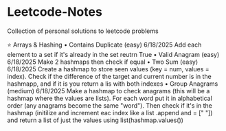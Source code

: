 # Leetcode-Notes
Collection of personal solutions to leetcode problems

⭐ Arrays & Hashing
• Contains Duplicate (easy) 6/18/2025
  Add each element to a set if it's already in the set reutrn True
• Valid Anagram (easy) 6/18/2025
  Make 2 hashmaps then check if equal
• Two Sum (easy) 6/18/2025
  Create a hashmap to store seen values (key = num, values = index). Check if the difference of the target and current number is in the hashmapp, and if it is you return a lis    with both indexes
• Group Anagrams (medium) 6/18/2025
  Make a hashmap to check anagrams (this will be a hashmap where the values are lists). For each word put it in alphabetical order (any anagrams become the same "word"). Then     check if it's in the hashmap (initilize and increment eac index like a list .append and = [" "]) and return a list of just the values using list(hashmap.values())
